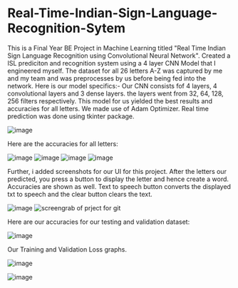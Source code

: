 # Real-Time-Indian-Sign-Language-Recognition-Sytem
This is a Final Year BE Project in Machine Learning titled "Real Time Indian Sign Language Recognition using Convolutional Neural Network". Created a ISL prediciton and recognition system using a 4 layer CNN Model that I engineered myself. The dataset for all 26 letters A-Z was captured by me and my team and was preprocesses by us before being fed into the network. Here is our model specifics:- Our CNN consists fof 4 layers, 4 convolutional layers and 3 dense layers. the layers went from 32, 64, 128, 256 filters respectively. This model for us yielded the best results and accuracies for all letters. We made use of Adam Optimizer. Real time prediction was done using tkinter package.

![image](https://github.com/user-attachments/assets/17043929-8726-481d-a738-4094c340c96d)

Here are the accuracies for all letters:

![image](https://github.com/user-attachments/assets/3bc24029-7b46-4634-968c-97b5903a4d7b)
![image](https://github.com/user-attachments/assets/50bdbf6e-9d48-4bcc-8e4e-0b6fee065dd9)
![image](https://github.com/user-attachments/assets/b32bfea9-338d-46f6-9965-480ee35011e6)
![image](https://github.com/user-attachments/assets/b62313e2-2911-418d-8752-9e26395c692b)


Further, i added screenshots for our UI for this project. After the letters our predicted, you press a button to display the letter and hence create a word. Accuracies are shown as well. Text to speech button converts the displayed txt to speech and the clear button clears the text.

![image](https://github.com/user-attachments/assets/834064cf-5f2b-4e98-8c99-179533552722)
![screengrab of prject for git](https://github.com/user-attachments/assets/8a212368-c142-49be-8846-bb9dfd0b074f)

Here are our accuracies for our testing and validation dataset:

![image](https://github.com/user-attachments/assets/e45880cd-801e-41ff-9e35-df1803e1f720)

Our Training and Validation Loss graphs.

![image](https://github.com/user-attachments/assets/983e5b5c-1996-49c6-9b8e-85f70b9c1b4a)

![image](https://github.com/user-attachments/assets/2aef1466-36a8-4cea-b6a1-b09323ca9a30)

